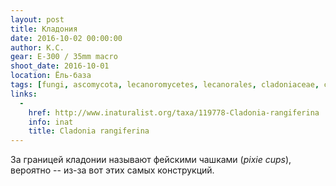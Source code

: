 ```yaml
---
layout: post
title: Кладония
date: 2016-10-02 00:00:00
author: К.С.
gear: E-300 / 35mm macro
shoot_date: 2016-10-01
location: Ёль-база
tags: [fungi, ascomycota, lecanoromycetes, lecanorales, cladoniaceae, cladonia, rangiferina, cladonia rangiferina abbayesii]
links:
  -
    href: http://www.inaturalist.org/taxa/119778-Cladonia-rangiferina
    info: inat
    title: Cladonia rangiferina
---
```


За границей кладонии называют фейскими чашками (_pixie cups_), вероятно -- из-за вот этих самых конструкций.
